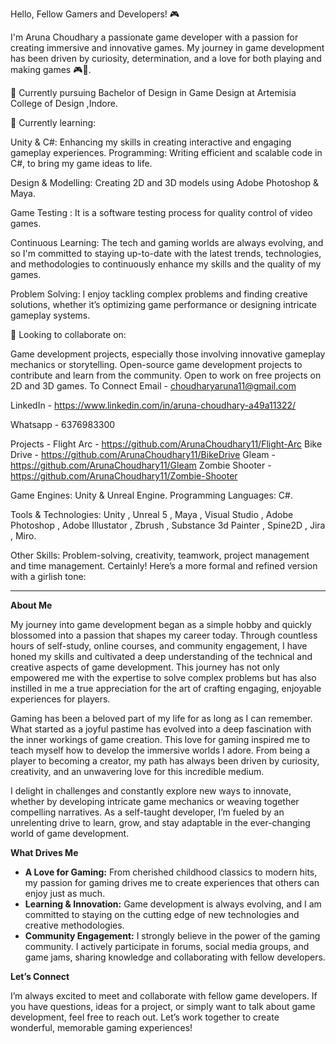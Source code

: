 Hello, Fellow Gamers and Developers! 🎮

I'm Aruna Choudhary a passionate  game developer with a passion for creating immersive and innovative games. My journey in game development has been driven by curiosity, determination, and a love for both playing and making games 🎮👾.

🔭 Currently pursuing Bachelor of Design in Game Design at Artemisia College of Design ,Indore.

🌱 Currently learning:

Unity & C#: Enhancing my skills in creating interactive and engaging gameplay experiences. Programming: Writing efficient and scalable code in C#, to bring my game ideas to life.

Design & Modelling: Creating 2D and 3D models using Adobe Photoshop & Maya.

Game Testing : It is a software testing process for quality control of video games.

Continuous Learning: The tech and gaming worlds are always evolving, and so I'm committed to staying up-to-date with the latest trends, technologies, and methodologies to continuously enhance my skills and the quality of my games.

Problem Solving: I enjoy tackling complex problems and finding creative solutions, whether it’s optimizing game performance or designing intricate gameplay systems.

👯 Looking to collaborate on:

Game development projects, especially those involving innovative gameplay mechanics or storytelling. Open-source game development projects to contribute and learn from the community. Open to work on free projects on 2D and 3D games.
To Connect
Email - choudharyaruna11@gmail.com 

LinkedIn - https://www.linkedin.com/in/aruna-choudhary-a49a11322/

Whatsapp - 6376983300

Projects -
 Flight Arc - https://github.com/ArunaChoudhary11/Flight-Arc
 Bike Drive - https://github.com/ArunaChoudhary11/BikeDrive
 Gleam - https://github.com/ArunaChoudhary11/Gleam
 Zombie Shooter - https://github.com/ArunaChoudhary11/Zombie-Shooter

 Game Engines: Unity & Unreal Engine. Programming Languages: C#.

Tools & Technologies: Unity , Unreal 5 , Maya , Visual Studio , Adobe Photoshop , Adobe Illustator , Zbrush , Substance 3d Painter , Spine2D , Jira , Miro.

Other Skills: Problem-solving, creativity, teamwork, project management and time management.
Certainly! Here’s a more formal and refined version with a girlish tone:

---

**About Me**

My journey into game development began as a simple hobby and quickly blossomed into a passion that shapes my career today. Through countless hours of self-study, online courses, and community engagement, I have honed my skills and cultivated a deep understanding of the technical and creative aspects of game development. This journey has not only empowered me with the expertise to solve complex problems but has also instilled in me a true appreciation for the art of crafting engaging, enjoyable experiences for players.

Gaming has been a beloved part of my life for as long as I can remember. What started as a joyful pastime has evolved into a deep fascination with the inner workings of game creation. This love for gaming inspired me to teach myself how to develop the immersive worlds I adore. From being a player to becoming a creator, my path has always been driven by curiosity, creativity, and an unwavering love for this incredible medium.

I delight in challenges and constantly explore new ways to innovate, whether by developing intricate game mechanics or weaving together compelling narratives. As a self-taught developer, I’m fueled by an unrelenting drive to learn, grow, and stay adaptable in the ever-changing world of game development.

**What Drives Me**

- **A Love for Gaming:** From cherished childhood classics to modern hits, my passion for gaming drives me to create experiences that others can enjoy just as much.
- **Learning & Innovation:** Game development is always evolving, and I am committed to staying on the cutting edge of new technologies and creative methodologies.
- **Community Engagement:** I strongly believe in the power of the gaming community. I actively participate in forums, social media groups, and game jams, sharing knowledge and collaborating with fellow developers.

**Let’s Connect**

I’m always excited to meet and collaborate with fellow game developers. If you have questions, ideas for a project, or simply want to talk about game development, feel free to reach out. Let’s work together to create wonderful, memorable gaming experiences!
<!---
ArunaChoudhary11/ArunaChoudhary11 is a ✨ special ✨ repository because its `README.md` (this file) appears on your GitHub profile.
You can click the Preview link to take a look at your changes.
--->
